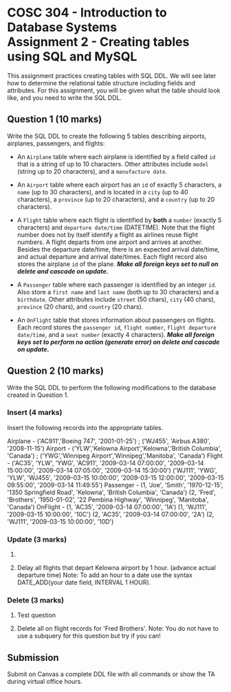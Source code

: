 # COSC 304 - Introduction to Database Systems<br>Assignment 2 - Creating tables using SQL and MySQL

This assignment practices creating tables with SQL DDL. We will see later how to determine the relational table structure including fields and attributes. For this assignment, you will be given what the table should look like, and you need to write the SQL DDL.

## Question 1 (10 marks)

Write the SQL DDL to create the following 5 tables describing airports, airplanes, passengers, and flights:

- An `Airplane` table where each airplane is identified by a field called `id` that is a string of up to 10 characters. Other attributes include `model` (string up to 20 characters), and a `manufacture date`.

- An `Airport` table where each airport has an `id` of exactly 5 characters, a `name` (up to 30 characters), and is located in a `city` (up to 40 characters), a `province` (up to 20 characters), and a `country` (up to 20 characters).

- A `Flight` table where each flight is identified by **both** a `number` (exactly 5 characters) and `departure date/time` (DATETIME). Note that the flight number does not by itself identify a flight as airlines reuse flight numbers. A flight departs from one airport and arrives at another. Besides the departure date/time, there is an expected arrival date/time, and actual departure and arrival date/times. Each flight record also stores the airplane `id` of the plane. ***Make all foreign keys set to null on delete and cascade on update.***

- A `Passenger` table where each passenger is identified by an integer `id`. Also store a `first name` and `last name` (both up to 30 characters) and a `birthdate`. Other attributes include `street` (50 chars), `city` (40 chars), `province` (20 chars), and `country` (20 chars).

- An `OnFlight` table that stores information about passengers on flights. Each record stores the `passenger id`, `flight number`, `flight departure date/time`, and a `seat number` (exactly 4 characters). ***Make all foreign keys set to perform no action (generate error) on delete and cascade on update.***


## Question 2 (10 marks)

Write the SQL DDL to perform the following modifications to the database created in Question 1.

### Insert (4 marks)

Insert the following records into the appropriate tables.

Airplane - ('AC911','Boeing 747', '2001-01-25') ; ('WJ455', 'Airbus A380', '2008-11-15')
Airport - ('YLW','Kelowna Airport','Kelowna','British Columbia', 'Canada') ; ('YWG','Winnipeg Airport','Winnipeg','Manitoba', 'Canada')
Flight - ('AC35', 'YLW', 'YWG', 'AC911', '2009-03-14 07:00:00', '2009-03-14 15:00:00', '2009-03-14 07:05:00', '2009-03-14 15:30:00')
('WJ111', 'YWG', 'YLW', 'WJ455', '2009-03-15 10:00:00', '2009-03-15 12:00:00', '2009-03-15 09:55:00', '2009-03-14 11:49:55')
Passenger - (1, 'Joe', 'Smith', '1970-12-15', '1350 Springfield Road', 'Kelowna', 'British Columbia', 'Canada')
(2, 'Fred', 'Brothers', '1950-01-02', '22 Pembina Highway', 'Winnipeg', 'Manitoba', 'Canada')
OnFlight - (1, 'AC35', '2009-03-14 07:00:00', '1A')
(1, 'WJ111', '2009-03-15 10:00:00', '10C')
(2, 'AC35', '2009-03-14 07:00:00', '2A')
(2, 'WJ111', '2009-03-15 10:00:00', '10D')

### Update (3 marks)

1. 

2. Delay all flights that depart Kelowna airport by 1 hour. (advance actual departure time) Note: To add an hour to a date use the syntax DATE_ADD(your date field, INTERVAL 1 HOUR).

### Delete (3 marks)

1. Test question

2. Delete all on flight records for 'Fred Brothers'. Note: You do not have to use a subquery for this question but try if you can!

## Submission

Submit on Canvas a complete DDL file with all commands or show the TA during virtual office hours.
